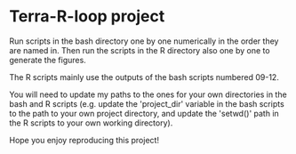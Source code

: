 # Terra-R-loop project

Run scripts in the bash directory one by one numerically in the order they are named in.
Then run the scripts in the R directory also one by one to generate the figures.

The R scripts mainly use the outputs of the bash scripts numbered 09-12.

You will need to update my paths to the ones for your own directories in the bash and R scripts (e.g. update the 'project_dir' variable in the bash scripts to the path to your own project directory, and update the 'setwd()' path in the R scripts to your own working directory).

Hope you enjoy reproducing this project!
